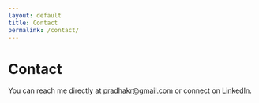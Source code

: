 ```yaml
---
layout: default
title: Contact
permalink: /contact/
---
```


<div class="contact-page">
  <h1 class="section-title">Contact</h1>
  <p>You can reach me directly at <a href="mailto:pradhakr@gmail.com">pradhakr@gmail.com</a> or connect on <a href="https://www.linkedin.com/in/prashant-radhakrishnan/" target="_blank">LinkedIn</a>.</p>
</div> 